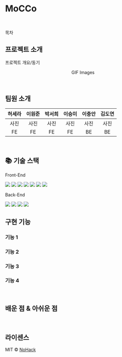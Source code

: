 # MoCCo

<p align="center">
  <br>
  <img src="">
  <br>
</p>

목차

## 프로젝트 소개

<p align="justify">
프로젝트 개요/동기
</p>

<p align="center">
GIF Images
</p>

<br>

## 팀원 소개

| 허세라 | 이원준 | 박서희 | 이승미 | 이충안 | 김도연 |
| :----: | :----: | :----: | :----: | :----: | :----: |
|  사진  |  사진  |  사진  |  사진  |  사진  |  사진  |
|   FE   |   FE   |   FE   |   FE   |   BE   |   BE   |

<br>

## 📚 기술 스택

<!-- |  HTML   |   CSS   | JavaScript |  React   |  eslint   |                              prettier                               |
| :-----: | :-----: | :--------: | :------: | :-------: | :-----------------------------------------------------------------: |
| ![html] | ![css3] |   ![js]    | ![react] | ![eslint] | <img src="./images/stack/prettier.svg" width="48px" height="48px"/> | -->
<p>Front-End</p>
<!-- <img src="https://img.shields.io/badge/표시할이름-색상?style=for-the-badge&logo=기술스택아이콘&logoColor=white"> -->
<img src="https://img.shields.io/badge/HTML5-E34F26?style=for-the-badge&logo=HTML5&logoColor=white">
<img src="https://img.shields.io/badge/CSS3-1572B6?style=for-the-badge&logo=CSS3&logoColor=white">
<img src="https://img.shields.io/badge/JavaScript-F7DF1E?style=for-the-badge&logo=JavaScript&logoColor=black">
<img src="https://img.shields.io/badge/React-61DAFB?style=for-the-badge&logo=React&logoColor=black">
<img src="https://img.shields.io/badge/React Router-CA4245?style=for-the-badge&logo=ReactRouter&logoColor=white">
<img src="https://img.shields.io/badge/ESLint-4B32C3?style=for-the-badge&logo=ESLint&logoColor=white">
<img src="https://img.shields.io/badge/Prettier-F7B93E?style=for-the-badge&logo=Prettier&logoColor=black">

<br>

<p>Back-End</p>
<img src="https://img.shields.io/badge/Spring Boot-6DB33F?style=for-the-badge&logo=SpringBoot&logoColor=white">
<img src="https://img.shields.io/badge/Spring Security-6DB33F?style=for-the-badge&logo=SpringSecurity&logoColor=white">
<img src="https://img.shields.io/badge/Amazon AWS-232F3E?style=for-the-badge&logo=AmazonAWS&logoColor=white">
<img src="https://img.shields.io/badge/MySQL-4479A1?style=for-the-badge&logo=MySQL&logoColor=white">
<br>

## 구현 기능

### 기능 1

### 기능 2

### 기능 3

### 기능 4

<br>

## 배운 점 & 아쉬운 점

<p align="justify">

</p>

<br>

## 라이센스

MIT &copy; [NoHack](mailto:lbjp114@gmail.com)

<!-- Stack Icon Refernces -->

[html]: ./images/stack/html.svg
[css3]: ./images/stack/css3.svg
[js]: ./images/stack/javascript.svg
[react]: ./images/stack/react.svg
[eslint]: ./images/stack/eslint.svg
[prettier]: ./images/stack/prettier.svg
